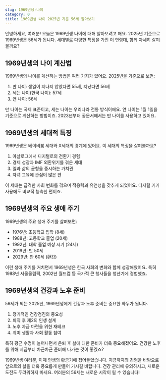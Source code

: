 ```yaml
---
slug: 1969년생-나이
category: 0
title: 1969년생 나이 2025년 기준 56세 알아보기
---
```


안녕하세요, 여러분! 오늘은 1969년생 나이에 대해 알아보려고 해요. 2025년 기준으로 1969년생은 56세가 됩니다. 세대별로 다양한 특징을 가진 이 연령대, 함께 자세히 살펴볼까요?

## 1969년생의 나이 계산법

1969년생의 나이를 계산하는 방법은 여러 가지가 있어요. 2025년을 기준으로 보면:

1. 만 나이: 생일이 지나지 않았다면 55세, 지났다면 56세
2. 세는 나이(한국 나이): 57세
3. 연 나이: 56세

만 나이는 국제 표준이고, 세는 나이는 우리나라 전통 방식이에요. 연 나이는 1월 1일을 기준으로 계산하는 방법이죠. 2023년부터 공문서에서는 만 나이를 사용하고 있어요.

## 1969년생의 세대적 특징

1969년생은 베이비붐 세대와 X세대의 경계에 있어요. 이 세대의 특징을 살펴볼까요?

1. 아날로그에서 디지털로의 전환기 경험
2. 경제 성장과 IMF 외환위기를 겪은 세대
3. 일과 삶의 균형을 중시하는 가치관
4. 자녀 교육에 관심이 많은 편

이 세대는 급격한 사회 변화를 겪으며 적응력과 유연성을 갖추게 되었어요. 디지털 기기 사용에도 비교적 능숙한 편이죠.

## 1969년생의 주요 생애 주기

1969년생의 주요 생애 주기를 살펴보면:

- 1976년: 초등학교 입학 (8세)
- 1988년: 고등학교 졸업 (20세)
- 1992년: 대학 졸업 예상 시기 (24세)
- 2019년: 만 50세
- 2029년: 만 60세 (환갑)

이런 생애 주기를 거치면서 1969년생은 한국 사회의 변화와 함께 성장해왔어요. 특히 1988년 서울올림픽, 2002년 월드컵 등 국가적 큰 행사들을 청년기에 경험했죠.

## 1969년생의 건강과 노후 준비

56세가 되는 2025년, 1969년생에게 건강과 노후 준비는 중요한 화두가 됩니다.

1. 정기적인 건강검진의 중요성
2. 퇴직 후 제2의 인생 설계
3. 노후 자금 마련을 위한 재테크
4. 취미 생활과 사회 활동 참여

특히 평균 수명이 늘어나면서 은퇴 후 삶에 대한 준비가 더욱 중요해졌어요. 건강한 노후를 위해 지금부터 차근차근 준비해 나가는 것이 좋겠죠?

1969년생 여러분, 이제 인생의 황금기에 접어들었습니다. 지금까지의 경험을 바탕으로 앞으로의 삶을 더욱 풍요롭게 만들어 가시길 바랍니다. 건강 관리에 유의하시고, 새로운 도전도 두려워하지 마세요. 여러분의 56세는 새로운 시작이 될 수 있습니다!